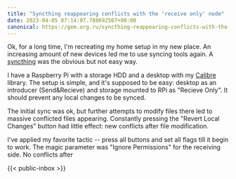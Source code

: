 ```yaml
---
title: "Syncthing reappearing conflicts with the 'receive only' node"
date: 2023-04-05 07:14:07.788692567+00:00
canonical: https://gem.org.ru/syncthing-reappearing-conflicts-with-the-receive-only-node
---
```

 Ok, for a long time, I'm recreating my home setup in my new place. An increasing amount of new devices led me to use syncing tools again. A [syncthing](https://syncthing.net/) was the obvious but not easy way. 

I have a Raspberry Pi with a storage HDD and a desktop with my [Calibre](https://calibre-ebook.com/) library.  The setup is simple, and it's supposed to be easy: desktop as an introducer (Send&Recieve) and storage mounted to RPi as "Recieve Only". It should prevent any local changes to be synced.

The initial sync was ok, but further attempts to modify files there led to massive conflicted files appearing. Constantly pressing the "Revert Local Changes" button had little effect: new conflicts after file modification. 

I've applied my favorite tactic -- press all buttons and set all flags till it begin to work. The magic parameter was "Ignore Permissions" for the receiving side. No conflicts after  

 {{< public-inbox \>}}